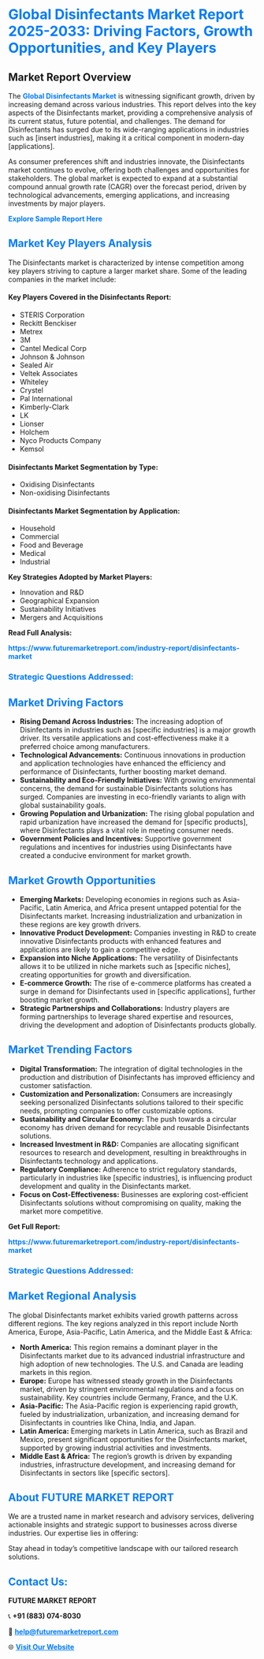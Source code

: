 <h1 style="color: #007BFF;">Global Disinfectants Market Report 2025-2033: Driving Factors, Growth Opportunities, and Key Players</h1>

<section id="overview">
<h2>Market Report Overview</h2>
<p>The <a href="https://www.futuremarketreport.com/industry-report/disinfectants-market" style="color: #007BFF; text-decoration: none;"><strong>Global Disinfectants Market</strong></a> is witnessing significant growth, driven by increasing demand across various industries. This report delves into the key aspects of the Disinfectants market, providing a comprehensive analysis of its current status, future potential, and challenges. The demand for Disinfectants has surged due to its wide-ranging applications in industries such as [insert industries], making it a critical component in modern-day [applications].</p>
<p>As consumer preferences shift and industries innovate, the Disinfectants market continues to evolve, offering both challenges and opportunities for stakeholders. The global market is expected to expand at a substantial compound annual growth rate (CAGR) over the forecast period, driven by technological advancements, emerging applications, and increasing investments by major players.</p>
</section>

<section id="overview">
<p><a href="https://www.futuremarketreport.com/request-sample/reportId=62853" style="color: #007BFF; text-decoration: none;"><strong>Explore Sample Report Here</strong></a></p>
</section>

<section id="key-players">
<h2 style="color: #007BFF;">Market Key Players Analysis</h2>
<p>The Disinfectants market is characterized by intense competition among key players striving to capture a larger market share. Some of the leading companies in the market include:</p>
<h4>Key Players Covered in the Disinfectants Report:</h4>
<ul><li>STERIS Corporation</li><li>Reckitt Benckiser</li><li>Metrex</li><li>3M</li><li>Cantel Medical Corp</li><li>Johnson &amp; Johnson</li><li>Sealed Air</li><li>Veltek Associates</li><li>Whiteley</li><li>Crystel</li><li>Pal International</li><li>Kimberly-Clark</li><li>LK</li><li>Lionser</li><li>Holchem</li><li>Nyco Products Company</li><li>Kemsol</li></ul>
<h4>Disinfectants Market Segmentation by Type:</h4>
<ul><li>Oxidising Disinfectants</li><li>Non-oxidising Disinfectants</li></ul>

<h4>Disinfectants Market Segmentation by Application:</h4>
<ul><li>Household</li><li>Commercial</li><li>Food and Beverage</li><li>Medical</li><li>Industrial</li></ul>
<p><strong>Key Strategies Adopted by Market Players:</strong></p>
<ul>
<li>Innovation and R&D</li>
<li>Geographical Expansion</li>
<li>Sustainability Initiatives</li>
<li>Mergers and Acquisitions</li>
</ul>
</section>

<section>
<p><strong>Read Full Analysis: </strong></p><a href="https://www.futuremarketreport.com/industry-report/disinfectants-market" style="color: #007BFF; text-decoration: none;"><strong>https://www.futuremarketreport.com/industry-report/disinfectants-market</strong></a>
<h3 style="color: #007BFF;">Strategic Questions Addressed:</h3>
</section>

<section id="driving-factors">
<h2 style="color: #007BFF;">Market Driving Factors</h2>
<ul>
<li><strong>Rising Demand Across Industries:</strong> The increasing adoption of Disinfectants in industries such as [specific industries] is a major growth driver. Its versatile applications and cost-effectiveness make it a preferred choice among manufacturers.</li>
<li><strong>Technological Advancements:</strong> Continuous innovations in production and application technologies have enhanced the efficiency and performance of Disinfectants, further boosting market demand.</li>
<li><strong>Sustainability and Eco-Friendly Initiatives:</strong> With growing environmental concerns, the demand for sustainable Disinfectants solutions has surged. Companies are investing in eco-friendly variants to align with global sustainability goals.</li>
<li><strong>Growing Population and Urbanization:</strong> The rising global population and rapid urbanization have increased the demand for [specific products], where Disinfectants plays a vital role in meeting consumer needs.</li>
<li><strong>Government Policies and Incentives:</strong> Supportive government regulations and incentives for industries using Disinfectants have created a conducive environment for market growth.</li>
</ul>
</section>

<section id="growth-opportunities">
<h2 style="color: #007BFF;">Market Growth Opportunities</h2>
<ul>
<li><strong>Emerging Markets:</strong> Developing economies in regions such as Asia-Pacific, Latin America, and Africa present untapped potential for the Disinfectants market. Increasing industrialization and urbanization in these regions are key growth drivers.</li>
<li><strong>Innovative Product Development:</strong> Companies investing in R&D to create innovative Disinfectants products with enhanced features and applications are likely to gain a competitive edge.</li>
<li><strong>Expansion into Niche Applications:</strong> The versatility of Disinfectants allows it to be utilized in niche markets such as [specific niches], creating opportunities for growth and diversification.</li>
<li><strong>E-commerce Growth:</strong> The rise of e-commerce platforms has created a surge in demand for Disinfectants used in [specific applications], further boosting market growth.</li>
<li><strong>Strategic Partnerships and Collaborations:</strong> Industry players are forming partnerships to leverage shared expertise and resources, driving the development and adoption of Disinfectants products globally.</li>
</ul>
</section>

<section id="trending-factors">
<h2 style="color: #007BFF;">Market Trending Factors</h2>
<ul>
<li><strong>Digital Transformation:</strong> The integration of digital technologies in the production and distribution of Disinfectants has improved efficiency and customer satisfaction.</li>
<li><strong>Customization and Personalization:</strong> Consumers are increasingly seeking personalized Disinfectants solutions tailored to their specific needs, prompting companies to offer customizable options.</li>
<li><strong>Sustainability and Circular Economy:</strong> The push towards a circular economy has driven demand for recyclable and reusable Disinfectants solutions.</li>
<li><strong>Increased Investment in R&D:</strong> Companies are allocating significant resources to research and development, resulting in breakthroughs in Disinfectants technology and applications.</li>
<li><strong>Regulatory Compliance:</strong> Adherence to strict regulatory standards, particularly in industries like [specific industries], is influencing product development and quality in the Disinfectants market.</li>
<li><strong>Focus on Cost-Effectiveness:</strong> Businesses are exploring cost-efficient Disinfectants solutions without compromising on quality, making the market more competitive.</li>
</ul>
</section>

<section>
<p><strong>Get Full Report: </strong></p><a href="https://www.futuremarketreport.com/industry-report/disinfectants-market" style="color: #007BFF; text-decoration: none;"><strong>https://www.futuremarketreport.com/industry-report/disinfectants-market</strong></a>
<h3 style="color: #007BFF;">Strategic Questions Addressed:</h3>
</section>


<section id="regional-analysis">
<h2 style="color: #007BFF;">Market Regional Analysis</h2>
<p>The global Disinfectants market exhibits varied growth patterns across different regions. The key regions analyzed in this report include North America, Europe, Asia-Pacific, Latin America, and the Middle East & Africa:</p>
<ul>
<li><strong>North America:</strong> This region remains a dominant player in the Disinfectants market due to its advanced industrial infrastructure and high adoption of new technologies. The U.S. and Canada are leading markets in this region.</li>
<li><strong>Europe:</strong> Europe has witnessed steady growth in the Disinfectants market, driven by stringent environmental regulations and a focus on sustainability. Key countries include Germany, France, and the U.K.</li>
<li><strong>Asia-Pacific:</strong> The Asia-Pacific region is experiencing rapid growth, fueled by industrialization, urbanization, and increasing demand for Disinfectants in countries like China, India, and Japan.</li>
<li><strong>Latin America:</strong> Emerging markets in Latin America, such as Brazil and Mexico, present significant opportunities for the Disinfectants market, supported by growing industrial activities and investments.</li>
<li><strong>Middle East & Africa:</strong> The region’s growth is driven by expanding industries, infrastructure development, and increasing demand for Disinfectants in sectors like [specific sectors].</li>
</ul>
</section>

<footer>
<h2 style="color: #007BFF;">About FUTURE MARKET REPORT</h2>
<p>We are a trusted name in market research and advisory services, delivering actionable insights and strategic support to businesses across diverse industries. Our expertise lies in offering:</p>

<p>Stay ahead in today’s competitive landscape with our tailored research solutions.</p>

<h2 style="color: #007BFF;">Contact Us:</h2>
<p><strong>FUTURE MARKET REPORT</strong></p>
<p>📞 <strong>+91 (883) 074-8030</strong></p>
<p>📧 <strong><a href="mailto:help@futuremarketreport.com" style="color: #007BFF;">help@futuremarketreport.com</a></strong></p>
<p>🌐 <strong><a href="https://www.futuremarketreport.com/" style="color: #007BFF;">Visit Our Website</a></strong></p>
</footer>